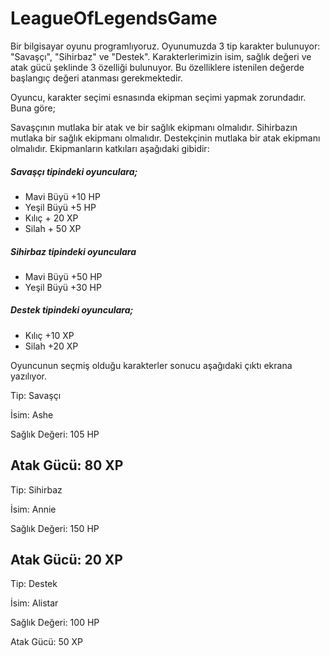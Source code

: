 # LeagueOfLegendsGame

Bir bilgisayar oyunu programlıyoruz. Oyunumuzda 3 tip karakter bulunuyor: "Savaşçı", "Sihirbaz" ve "Destek". Karakterlerimizin isim, sağlık değeri ve atak gücü şeklinde 3 özelliği bulunuyor. Bu özelliklere istenilen değerde başlangıç değeri atanması gerekmektedir.

Oyuncu, karakter seçimi esnasında ekipman seçimi yapmak zorundadır. Buna göre;

Savaşçının mutlaka bir atak ve bir sağlık ekipmanı olmalıdır.
Sihirbazın mutlaka bir sağlık ekipmanı olmalıdır.
Destekçinin mutlaka bir atak ekipmanı olmalıdır.
Ekipmanların katkıları aşağıdaki gibidir:

##### Savaşçı tipindeki oyunculara;

* Mavi Büyü +10 HP
* Yeşil Büyü +5 HP
* Kılıç + 20 XP
* Silah + 50 XP

##### Sihirbaz tipindeki oyunculara

* Mavi Büyü +50 HP 
* Yeşil Büyü +30 HP

##### Destek tipindeki oyunculara;

* Kılıç +10 XP
* Silah +20 XP 

Oyuncunun seçmiş olduğu karakterler sonucu aşağıdaki çıktı ekrana yazılıyor.

Tip: Savaşçı

İsim: Ashe

Sağlık Değeri: 105 HP

Atak Gücü: 80 XP
----------------------
Tip: Sihirbaz

İsim: Annie

Sağlık Değeri: 150 HP

Atak Gücü: 20 XP
----------------------
Tip: Destek

İsim: Alistar

Sağlık Değeri: 100 HP

Atak Gücü: 50 XP

